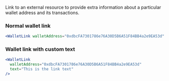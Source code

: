 Link to an external resource to provide extra information about a particular wallet address and its transactions.

### Normal wallet link

```jsx
<WalletLink walletAddress="0xdbcFA7301786e76A30D5B6A51F84BB4a2e9EA53d" />
```

### Wallet link with custom text

```jsx
<WalletLink
  walletAddress="0xdbcFA7301786e76A30D5B6A51F84BB4a2e9EA53d"
  text="This is the link text"
/>
```